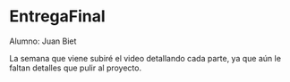 # EntregaFinal

Alumno: Juan Biet

La semana que viene subiré el video detallando cada parte, ya que aún le faltan detalles que pulir al proyecto.
